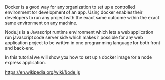 

Docker is a good way for any organization to set up a controlled environment for development of an app. Using docker enables their developers to run any project with the exact same outcome within the exact same environment on any machine. 

Node.js is a Javascript runtime environment which lets a web application run javascript code server side which makes it possible for any web application project to be written in one programming language for both front and back-end. 

In this tutorial we will show you how to set up a docker image for a node express application. 


https://en.wikipedia.org/wiki/Node.js

